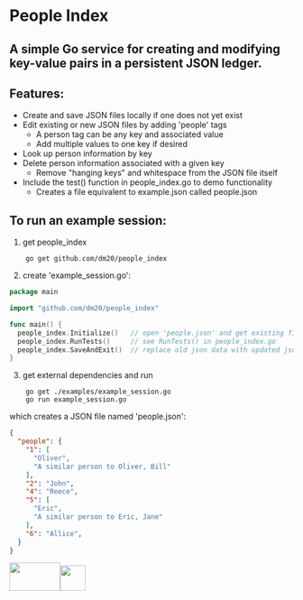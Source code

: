 # People Index
## A simple Go service for creating and modifying key-value pairs in a persistent JSON ledger.    

## Features:
 - Create and save JSON files locally if one does not yet exist
 - Edit existing or new JSON files by adding 'people' tags  
     - A person tag can be any key and associated value
     - Add multiple values to one key if desired
 - Look up person information by key
 - Delete person information associated with a given key  
     - Remove "hanging keys" and whitespace from the JSON file itself
 - Include the test() function in people_index.go to demo functionality
     - Creates a file equivalent to example.json called people.json
     
## To run an example session:  
1) get people_index  
```shell
    go get github.com/dm20/people_index
```    
2) create 'example_session.go':

```go
package main

import "github.com/dm20/people_index"

func main() {
  people_index.Initialize()   // open 'people.json' and get existing file data, or create it if needed
  people_index.RunTests()     // see RunTests() in people_index.go
  people_index.SaveAndExit()  // replace old json data with updated json data in 'people.json'
}
```
3) get external dependencies and run  
```shell
    go get ./examples/example_session.go
    go run example_session.go
```

which creates a JSON file named 'people.json':
```json
{
  "people": {
    "1": [
      "Oliver",
      "A similar person to Oliver, Bill"
    ],
    "2": "John",
    "4": "Reece",
    "5": [
      "Eric",
      "A similar person to Eric, Jane"
    ],
    "6": "Allice",
  }
}
```
[<img src='https://static.allcloud.com/assets/images/blog/golang.png' width = '90' height = '50'>](https://golang.org)[<img src='https://upload.wikimedia.org/wikipedia/commons/thumb/c/c9/JSON_vector_logo.svg/1000px-JSON_vector_logo.svg.png' width = '45' height ='45'>](https://www.json.org)
